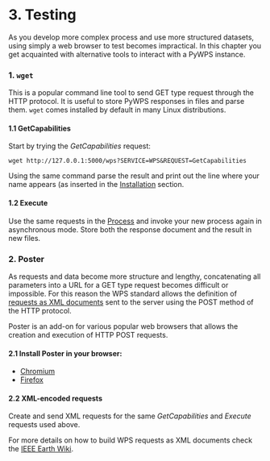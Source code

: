 # 3. Testing

As you develop more complex process and use more structured datasets, using
simply a web browser to test becomes impractical. In this chapter you get
acquainted with alternative tools to interact with a PyWPS instance.

### 1. `wget` 

This is a popular command line tool to send GET type request through the HTTP
protocol. It is useful to store PyWPS responses in files and parse them. `wget`
comes installed by default in many Linux distributions.

#### 1.1 GetCapabilities

Start by trying the *GetCapabilities* request:

```
wget http://127.0.0.1:5000/wps?SERVICE=WPS&REQUEST=GetCapabilities
```

Using the same command parse the result and print out the line where your name
appears (as inserted in the [Installation](01-Installation.md) section.

#### 1.2 Execute

Use the same requests in the [Process](02-Process.md) and invoke your new
process again in asynchronous mode. Store both the response document and the
result in new files.

### 2. Poster

As requests and data become more structure and lengthy, concatenating all
parameters into a URL for a GET type request becomes difficult or impossible.
For this reason the WPS standard allows the definition of [requests as XML
documents](http://geoprocessing.info/wpsdoc/1x0ExecutePOST) sent to the server
using the POST method of the HTTP protocol.

Poster is an add-on for various popular web browsers that allows the creation
and execution of HTTP POST requests. 

#### 2.1 Install Poster in your browser: 

 - [Chromium](https://chrome.google.com/webstore/detail/chrome-poster/cdjfedloinmbppobahmonnjigpmlajcd)
 - [Firefox](https://addons.mozilla.org/en-US/firefox/addon/poster/)

#### 2.2 XML-encoded requests

Create and send XML requests for the same *GetCapabilities* and *Execute*
requests used above.  

For more details on how to build WPS requests as XML documents check the [IEEE
Earth
Wiki](http://wiki.ieee-earth.org/Documents/GEOSS_Tutorials/GEOSS_Provider_Tutorials/Web_Processing_Service_Tutorial_for_GEOSS_Providers/Section_2%3a_Introduction_to_WPS).


